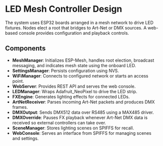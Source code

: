# LED Mesh Controller Design

The system uses ESP32 boards arranged in a mesh network to drive LED fixtures. Nodes elect a root that bridges to Art-Net or DMX sources. A web-based console provides configuration and playback controls.

## Components
 - **MeshManager**: Initializes ESP-Mesh, handles root election, broadcast messaging, and indicates mesh state using the onboard LED.
- **SettingsManager**: Persists configuration using NVS.
- **WiFiManager**: Connects to configured network or starts an access point.
- **WebServer**: Provides REST API and serves the web console.
- **LEDManager**: Wraps Adafruit_NeoPixel to drive the LED strip.
- **FXEngine**: Generates lighting effects for connected LEDs.
- **ArtNetReceiver**: Parses incoming Art-Net packets and produces DMX frames.
- **DMXOutput**: Sends DMX512 data over RS485 using a MAX485 driver.
- **DMXOverride**: Pauses FX playback whenever Art-Net DMX data is received so external controllers can take over.
- **SceneManager**: Stores lighting scenes on SPIFFS for recall.
- **WebConsole**: Serves an interface from SPIFFS for managing scenes and settings.
